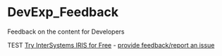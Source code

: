 # DevExp_Feedback
Feedback on the content for Developers


TEST [Try InterSystems IRIS for Free](https://www.intersystems.com/try-intersystems-iris-for-free/) - [provide feedback/report an issue](https://github.com/intersystems-community/Dev_Feedback/projects/1)
